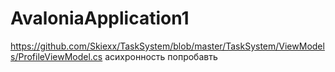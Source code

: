 # AvaloniaApplication1
https://github.com/Skiexx/TaskSystem/blob/master/TaskSystem/ViewModels/ProfileViewModel.cs
асихронность попробавть
